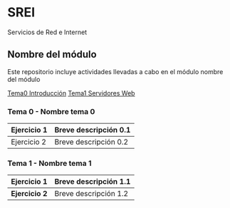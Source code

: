 # SREI

Servicios de Red e Internet

## Nombre del módulo
Este repositorio incluye actividades llevadas a cabo en el módulo nombre del módulo

[Tema0 Introducción](/Tema0)
[Tema1 Servidores Web](/Tema1)

### Tema 0 - Nombre tema 0

| Ejercicio 1 | Breve descripción 0.1 |
| ----------- | --------------------- |
| Ejercicio 2 | Breve descripción 0.2 |

### Tema 1 - Nombre tema 1

| **Ejercicio 1** | Breve descripción 1.1 |
| ----------- | --------------------- |
| **Ejercicio 2** | Breve descripción 1.2 |
